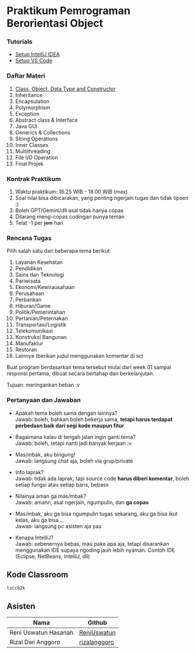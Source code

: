 # Praktikum Pemrograman Berorientasi Object

### Tutorials

- [Setup IntelliJ IDEA](tutorials/setup-intellij.md)
- [Setup VS Code](tutorials/setup-vscode.md)

### Daftar Materi

1. [Class, Object, Data Type and Constructor](https://github.com/Monashr/PBO-2024-main/blob/master/W01_Class/Materi.md)
2. Inheritance
3. Encapsulation
4. Polymorphism
5. Exception
6. Abstract class & Interface
7. Java GUI
8. Generics & Collections
9. String Operations
10. Inner Classes
11. Multithreading
12. File I/O Operation
13. Final Projek

### Kontrak Praktikum

1. Waktu praktikum: 16.25 WIB - 18.00 WIB (max)
2. Soal nilai bisa dibicarakan, yang penting ngerjain tugas dan tidak tipsen :)
3. Boleh GPT/Gemini/dll asal tidak hanya copas
4. Dilarang meng-copas codingan punya teman
5. Telat -1 per ~~jam~~ hari

### Rencana Tugas

Pilih salah satu dari beberapa tema berikut:

1. Layanan Kesehatan
2. Pendidikan
3. Sains dan Teknologi
4. Pariwisata
5. Ekonomi/Kewirausahaan
6. Perusahaan
7. Perbankan
8. Hiburan/Game
9. Politik/Pemerintahan
10. Pertanian/Peternakan
11. Transportasi/Logistik
12. Telekomunikasi
13. Konstruksi Bangunan
14. Manufaktur
15. Restoran
16. Lainnya (berikan judul menggunakan komentar di sc)

Buat program berdasarkan tema tersebut mulai dari week 01 sampai responsi pertama, dibuat secara bertahap dan berkelanjutan.

Tujuan: meringankan beban :v

### Pertanyaan dan Jawaban

- Apakah tema boleh sama dengan lainnya? <br>
  Jawab: boleh, bahkan boleh bekerja sama, **tetapi harus terdapat perbedaan baik dari segi kode maupun fitur**

- Bagaimana kalau di tengah jalan ingin ganti tema? <br>
  Jawab: boleh, tetapi nanti jadi banyak kerjaan :v

- Mas/mbak, aku bingung! <br>
  Jawab: langsung chat aja, boleh via grup/private

- Info laprak? <br>
  Jawab: tidak ada laprak, tapi source code **harus diberi komentar**, boleh setiap fungsi atau setiap baris, bebass

- Nilainya aman ga mas/mbak? <br>
  Jawab: amann, asal ngerjain, ngumpulin, dan **ga copas**

- Mas/mbak, aku ga bisa ngumpulin tugas sekarang, aku ga bisa ikut kelas, aku ga bisa ... <br>
  Jawab: langsung pc asisten aja yaa

- Kenapa IntelliJ? <br>
  Jawab: sebenernya bebas, mau pake apa aja, tetapi disarankan menggunakan IDE supaya ngoding jauh lebih nyaman. Contoh IDE (Eclipse, NetBeans, IntelliJ, dll)

## Kode Classroom

`tzccb2k`

## Asisten

| Nama                 | Github                                          |
| -------------------- | ----------------------------------------------- |
| Reni Uswatun Hasanah | [ReniUswatun](https://github.com/ReniUswatun)   |
| Rizal Dwi Anggoro    | [rizalanggoro](https://github.com/rizalanggoro) |
